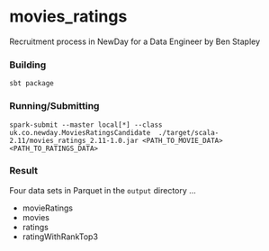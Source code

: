# movies_ratings
Recruitment process in NewDay for a Data Engineer by Ben Stapley

### Building
```
sbt package
```

### Running/Submitting
```
spark-submit --master local[*] --class uk.co.newday.MoviesRatingsCandidate  ./target/scala-2.11/movies_ratings_2.11-1.0.jar <PATH_TO_MOVIE_DATA> <PATH_TO_RATINGS_DATA>
```
### Result

Four data sets in Parquet in the ```output``` directory ...
- movieRatings
- movies
- ratings
- ratingWithRankTop3